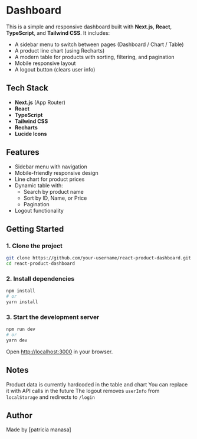 # Dashboard

This is a simple and responsive dashboard built with **Next.js**, **React**, **TypeScript**, and **Tailwind CSS**. It includes:

- A sidebar menu to switch between pages (Dashboard / Chart / Table)
- A product line chart (using Recharts)
- A modern table for products with sorting, filtering, and pagination
- Mobile responsive layout
- A logout button (clears user info)


## Tech Stack

- **Next.js** (App Router)
- **React**
- **TypeScript**
- **Tailwind CSS**
- **Recharts**
- **Lucide Icons**


## Features

- Sidebar menu with navigation
- Mobile-friendly responsive design
- Line chart for product prices
- Dynamic table with:
  - Search by product name
  - Sort by ID, Name, or Price
  - Pagination
- Logout functionality


## Getting Started

### 1. Clone the project

```bash
git clone https://github.com/your-username/react-product-dashboard.git
cd react-product-dashboard
````

### 2. Install dependencies

```bash
npm install
# or
yarn install
```

### 3. Start the development server

```bash
npm run dev
# or
yarn dev
```

Open [http://localhost:3000](http://localhost:3000) in your browser.



## Notes

 Product data is currently hardcoded in the table and chart
 You can replace it with API calls in the future
 The logout removes `userInfo` from `localStorage` and redirects to `/login`



## Author

Made by \[patricia manasa]

